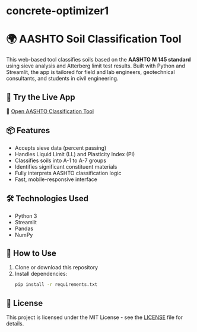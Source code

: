 # concrete-optimizer1

# 🌍 AASHTO Soil Classification Tool

This web-based tool classifies soils based on the **AASHTO M 145 standard** using sieve analysis and Atterberg limit test results. Built with Python and Streamlit, the app is tailored for field and lab engineers, geotechnical consultants, and students in civil engineering.

## 🚀 Try the Live App

🔗 [Open AASHTO Classification Tool](https://aashtoclassificationtool.streamlit.app)

## 📦 Features

- Accepts sieve data (percent passing)
- Handles Liquid Limit (LL) and Plasticity Index (PI)
- Classifies soils into A-1 to A-7 groups
- Identifies significant constituent materials
- Fully interprets AASHTO classification logic
- Fast, mobile-responsive interface

## 🛠️ Technologies Used

- Python 3
- Streamlit
- Pandas
- NumPy

## 📄 How to Use

1. Clone or download this repository
2. Install dependencies:  
   ```bash
   pip install -r requirements.txt

## 📘 License

This project is licensed under the MIT License - see the [LICENSE](LICENSE) file for details.

